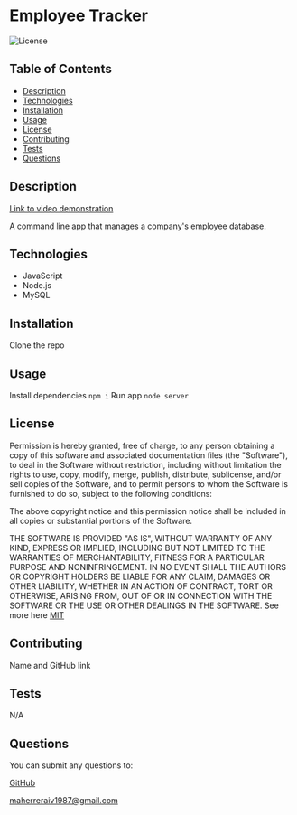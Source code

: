 # Employee Tracker

![License](https://img.shields.io/badge/License-MIT-yellow.svg)

## Table of Contents
- [Description](#description)
- [Technologies](#technologies)
- [Installation](#installation)
- [Usage](#usage)
- [License](#license)
- [Contributing](#contributing)
- [Tests](#tests)
- [Questions](#questions)

## Description

[Link to video demonstration](https://drive.google.com/file/d/1HChf6Go-xChrEsgv3vPtUN7X9PXAEsA5/view?usp=sharing)

A command line app that manages a company's employee database.

## Technologies

- JavaScript
- Node.js
- MySQL


## Installation

Clone the repo

## Usage

Install dependencies ```npm i``` Run app ```node server```

## License

Permission is hereby granted, free of charge, to any person obtaining a copy of this software and associated
documentation files (the "Software"), to deal in the Software without restriction, including without limitation the rights
to use, copy, modify, merge, publish, distribute, sublicense, and/or sell copies of the Software, and to permit persons to 
whom the Software is furnished to do so, subject to the following conditions:

The above copyright notice and this permission notice shall be included in all copies or substantial portions of the Software. 

THE SOFTWARE IS PROVIDED "AS IS", WITHOUT WARRANTY OF ANY KIND, EXPRESS OR IMPLIED,
INCLUDING BUT NOT LIMITED TO THE WARRANTIES OF MERCHANTABILITY, FITNESS FOR A PARTICULAR
PURPOSE AND NONINFRINGEMENT. IN NO EVENT SHALL THE AUTHORS OR COPYRIGHT HOLDERS BE LIABLE
FOR ANY CLAIM, DAMAGES OR OTHER LIABILITY, WHETHER IN AN ACTION OF CONTRACT, TORT OR
OTHERWISE, ARISING FROM, OUT OF OR IN CONNECTION WITH THE SOFTWARE OR THE USE OR OTHER
DEALINGS IN THE SOFTWARE. See more here [MIT](https://opensource.org/licenses/MIT)

## Contributing 

Name and GitHub link

## Tests

N/A

## Questions

You can submit any questions to:

[GitHub](https://github.com/mahiv87)

maherreraiv1987@gmail.com

